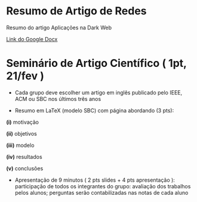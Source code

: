 # Resumo de Artigo de Redes

Resumo do artigo Aplicações na Dark Web

[Link do Google Docx](https://docs.google.com/document/d/1Z2ugaXJ3YdiWmj-K0tENOOA-FQhYEKM2wKAclINWHuI/)

# Seminário de Artigo Científico ( 1pt, 21/fev )

* Cada grupo deve escolher um artigo em inglês publicado pelo IEEE, ACM 
ou SBC nos últimos três anos 

* Resumo em LaTeX (modelo SBC) com página abordando (3 pts):

**(i)** motivação

**(ii)** objetivos

**(iii)** modelo

**(iv)** resultados

**(v)** conclusões

* Apresentação de 9 minutos ( 2 pts slides + 4 pts apresentação ):
participação de todos os integrantes do grupo: avaliação dos trabalhos
pelos alunos; perguntas serão contabilizadas nas notas de cada aluno
